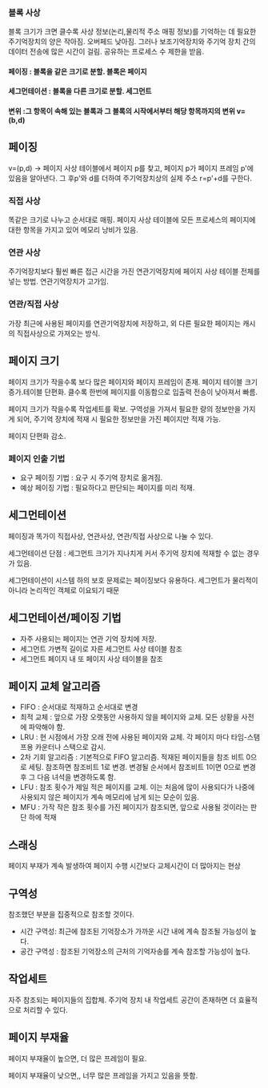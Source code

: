 ### 블록 사상

블록 크기가 크면 클수록 사상 정보(논리,물리적 주소 매핑 정보)를 기억하는 데 필요한 주기억장치의 양은 작아짐. 오버페드 낮아짐. 그러나 보조기억장치와 주기억 장치 간의 데이터 전송에 많은 시간이 걸림. 공유하는 프로세스 수 제한을 받음.

#### 페이징 : 블록을 같은 크기로 분할. 블록은 페이지

#### 세그먼테이션 : 블록을 다른 크기로 분할. 세그먼트

#### 변위 :그 항목이 속해 있는 블록과 그 블록의 시작에서부터 해당 항목까지의 변위 v=(b,d)

## 페이징

v=(p,d) -> 페이지 사상 테이블에서 페이지 p를 찾고, 페이지 p가 페이지 프레임 p'에 있음을 알아낸다. 그 후p'와 d를 더하여 주기억장치상의 실제 주소 r=p'+d를 구한다.

### 직접 사상

똑같은 크기로 나누고 순서대로 매핑. 페이지 사상 테이블에 모든 프로세스의 페이지에 대한 항목을 가지고 있어 메모리 낭비가 있음.

### 연관 사상

주기억장치보다 훨씬 빠른 접근 시간을 가진 연관기억장치에 페이지 사상 테이블 전체를 넣는 방법.
연관기억장치가 고가임.

### 연관/직접 사상

가장 최근에 사용된 페이지를 연관기억장치에 저장하고, 외 다른 필요한 페이지는 캐시의 직접사상으로 가져오는 방식.

## 페이지 크기

페이지 크기가 작을수록 보다 많은 페이지와 페이지 프레임이 존재. 페이지 테이블 크기 증가.테이블 단편화. 클수록 한번에 페이지를 이동함으로 입출력 전송이 낮아져서 빠름.

페이지 크기가 작을수록 작업세트를 확보. 구역성을 가져서 필요한 량의 정보만을 가지게 되어, 주기억 장치에 적재 시 필요한 정보만을 가진 페이지만 적재 가능.

페이지 단편화 감소.

### 페이지 인출 기법

- 요구 페이징 기법 : 요구 시 주기억 장치로 옮겨짐.
- 예상 페이징 기법 : 필요하다고 판단되는 페이지를 미리 적재.

## 세그먼테이션

페이징과 똑가이 직접사상, 연관사상, 연관/직접 사상으로 나눌 수 있다.

세그먼테이션 단점 : 세그먼트 크기가 지나치게 커서 주기억 장치에 적재할 수 없는 경우가 있음.

세그먼테이션이 시스템 하의 보호 문제로는 페이징보다 유용하다. 세그먼트가 물리적이 아니라 논리적인 객체로 이요되기 때문

## 세그먼테이션/페이징 기법

- 자주 사용되는 페이지는 연관 기억 장치에 저장.
- 세그먼트 가변적 길이로 자른 세그먼트 사상 테이블 참조
- 세그먼트 페이지 내 또 페이지 사상 테이블을 참조

## 페이지 교체 알고리즘

- FIFO : 순서대로 적재하고 순서대로 변경
- 최적 교체 : 앞으로 가장 오랫동안 사용하지 않을 페이지와 교체. 모든 상황을 사전에 파악해야 함.
- LRU : 현 시점에서 가장 오래 전에 사용된 페이지와 교체. 각 페이지 마다 타임-스탬프용 카운터나 스택으로 감시.
- 2차 기회 알고리즘 : 기본적으로 FIFO 알고리즘. 적재된 페이지들을 참조 비트 0으로 세팅. 참조하면 참조비트 1로 변경. 변경될 순서에서 참조비트 1이면 0으로 변경 후 그 다음 녀석을 변경하도록 함.
- LFU : 참조 횟수가 제일 적은 페이지를 교체. 이는 처음에 많이 사용되다가 나중에 사용되지 않은 페이지가 계속 메모리에 남게 되는 모순이 있음.
- MFU : 가작 작은 참조 횟수를 가진 페이지가 참조되면, 앞으로 사용될 것이라는 판단 하에 적재

## 스래싱

페이지 부재가 계속 발생하여 페이지 수행 시간보다 교체시간이 더 많아지는 현상

## 구역성

참조했던 부분을 집중적으로 참조할 것이다.

- 시간 구역성: 최근에 참조된 기억장소가 가까운 시간 내에 계속 참조될 가능성이 높다.
- 공간 구역성 : 참조된 기억장소의 근처의 기억자송를 계속 참조할 가능성이 높다.

## 작업세트

자주 참조되는 페이지들의 집합체. 주기억 장치 내 작업세트 공간이 존재하면 더 효율적으로 처리할 수 있다.

## 페이지 부재율

페이지 부재율이 높으면, 더 많은 프레임이 필요.

페이지 부재율이 낮으면,, 너무 많은 프레임을 가지고 있음을 뜻함.
